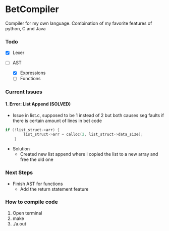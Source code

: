 # BetCompiler
Compiler for my own language. Combination of my favorite features of python, C and Java

### Todo
- [x] Lexer

- [ ] AST
  - [x] Expressions
  - [ ] Functions

### Current Issues

#### 1. Error: List Append (SOLVED)
- Issue in list.c, supposed to be 1 instead of 2 but both causes seg faults if there is certain amount of lines in bet code

```c
if (!list_struct->arr) {
        list_struct->arr = calloc(2, list_struct->data_size);
    }
```
-  Solution
    - Created new list append where I copied the list to a new array and free the old one

### Next Steps
- Finish AST for functions
    - Add the return statement feature


### How to compile code

1. Open terminal
2. make
3. ./a.out <bet file name>
